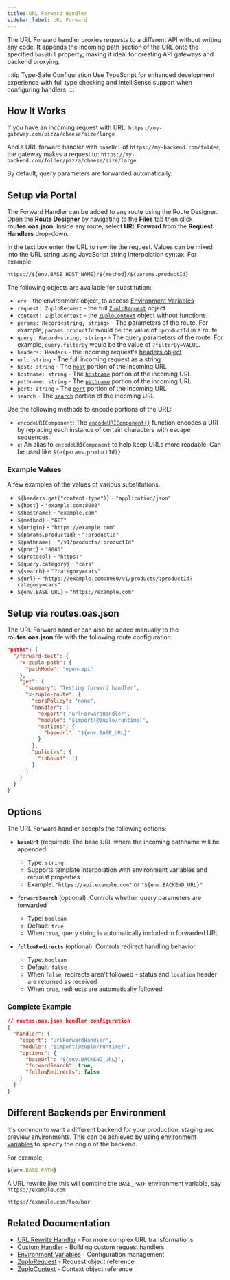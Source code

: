 ```yaml
---
title: URL Forward Handler
sidebar_label: URL Forward
---
```


The URL Forward handler proxies requests to a different API without writing any
code. It appends the incoming path section of the URL onto the specified
`baseUrl` property, making it ideal for creating API gateways and backend
proxying.

:::tip Type-Safe Configuration Use TypeScript for enhanced development
experience with full type checking and IntelliSense support when configuring
handlers. :::

## How It Works

If you have an incoming request with URL:
`https://my-gateway.com/pizza/cheese/size/large`

And a URL forward handler with `baseUrl` of `https://my-backend.com/folder`, the
gateway makes a request to:
`https://my-backend.com/folder/pizza/cheese/size/large`

By default, query parameters are forwarded automatically.

## Setup via Portal

The Forward Handler can be added to any route using the Route Designer. Open the
**Route Designer** by navigating to the **Files** tab then click
**routes.oas.json**. Inside any route, select **URL Forward** from the **Request
Handlers** drop-down.

In the text box enter the URL to rewrite the request. Values can be mixed into
the URL string using JavaScript string interpolation syntax. For example:

```txt
https://${env.BASE_HOST_NAME}/${method}/${params.productId}
```

The following objects are available for substitution:

- `env` - the environment object, to access
  [Environment Variables](../articles/environment-variables.md)
- `request: ZuploRequest` - the full
  [`ZuploRequest`](../programmable-api/zuplo-request.md) object
- `context: ZuploContext` - the
  [`ZuploContext`](../programmable-api/zuplo-context.md) object without
  functions.
- `params: Record<string, string>` - The parameters of the route. For example,
  `params.productId` would be the value of `:productId` in a route.
- `query: Record<string, string>` - The query parameters of the route. For
  example, `query.filterBy` would be the value of `?filterBy=VALUE`.
- `headers: Headers` - the incoming request's
  [headers object](https://developer.mozilla.org/en-US/docs/Web/API/Headers)
- `url: string` - The full incoming request as a string
- `host: string` - The
  [`host`](https://developer.mozilla.org/en-US/docs/Web/API/URL/host) portion of
  the incoming URL
- `hostname: string` - The
  [`hostname`](https://developer.mozilla.org/en-US/docs/Web/API/URL/hostname)
  portion of the incoming URL
- `pathname: string` - The
  [`pathname`](https://developer.mozilla.org/en-US/docs/Web/API/URL/pathname)
  portion of the incoming URL
- `port: string` - The
  [`port`](https://developer.mozilla.org/en-US/docs/Web/API/URL/port) portion of
  the incoming URL
- `search` - The
  [`search`](https://developer.mozilla.org/en-US/docs/Web/API/URL/search)
  portion of the incoming URL

Use the following methods to encode portions of the URL:

- `encodeURIComponent`: The
  [`encodeURIComponent()`](https://developer.mozilla.org/en-US/docs/Web/JavaScript/Reference/Global_Objects/encodeURIComponent)
  function encodes a URI by replacing each instance of certain characters with
  escape sequences.
- `e`: An alias to `encodeURIComponent` to help keep URLs more readable. Can be
  used like `${e(params.productId)}`

### Example Values

A few examples of the values of various substitutions.

- `${headers.get("content-type")}` - `"application/json"`
- `${host}` - `"example.com:8080"`
- `${hostname}` - `"example.com"`
- `${method}` - `"GET"`
- `${origin}` - `"https://example.com"`
- `${params.productId}` - `":productId"`
- `${pathname}` - `"/v1/products/:productId"`
- `${port}` - `"8080"`
- `${protocol}` - `"https:"`
- `${query.category}` - `"cars"`
- `${search}` - `"?category=cars"`
- `${url}` - `"https://example.com:8080/v1/products/:productId?category=cars"`
- `${env.BASE_URL}` - `"https://example.com"`

## Setup via routes.oas.json

The URL Forward handler can also be added manually to the **routes.oas.json**
file with the following route configuration.

```json
"paths": {
  "/forward-test": {
    "x-zuplo-path": {
      "pathMode": "open-api"
    },
    "get": {
      "summary": "Testing forward handler",
      "x-zuplo-route": {
        "corsPolicy": "none",
        "handler": {
          "export": "urlForwardHandler",
          "module": "$import(@zuplo/runtime)",
          "options": {
            "baseUrl": "${env.BASE_URL}"
          }
        },
        "policies": {
          "inbound": []
        }
      }
    }
  }
}
```

## Options

The URL Forward handler accepts the following options:

- **`baseUrl`** (required): The base URL where the incoming pathname will be
  appended

  - Type: `string`
  - Supports template interpolation with environment variables and request
    properties
  - Example: `"https://api.example.com"` or `"${env.BACKEND_URL}"`

- **`forwardSearch`** (optional): Controls whether query parameters are
  forwarded

  - Type: `boolean`
  - Default: `true`
  - When `true`, query string is automatically included in forwarded URL

- **`followRedirects`** (optional): Controls redirect handling behavior
  - Type: `boolean`
  - Default: `false`
  - When `false`, redirects aren't followed - status and `location` header are
    returned as received
  - When `true`, redirects are automatically followed

### Complete Example

```json
// routes.oas.json handler configuration
{
  "handler": {
    "export": "urlForwardHandler",
    "module": "$import(@zuplo/runtime)",
    "options": {
      "baseUrl": "${env.BACKEND_URL}",
      "forwardSearch": true,
      "followRedirects": false
    }
  }
}
```

## Different Backends per Environment

It's common to want a different backend for your production, staging and preview
environments. This can be achieved by using
[environment variables](../articles/environment-variables.md) to specify the
origin of the backend.

For example,

```js
${env.BASE_PATH}
```

A URL rewrite like this will combine the `BASE_PATH` environment variable, say
`https://example.com`

```txt
https://example.com/foo/bar
```

## Related Documentation

- [URL Rewrite Handler](./url-rewrite.md) - For more complex URL transformations
- [Custom Handler](./custom-handler.md) - Building custom request handlers
- [Environment Variables](../articles/environment-variables.md) - Configuration
  management
- [ZuploRequest](../programmable-api/zuplo-request.md) - Request object
  reference
- [ZuploContext](../programmable-api/zuplo-context.md) - Context object
  reference
